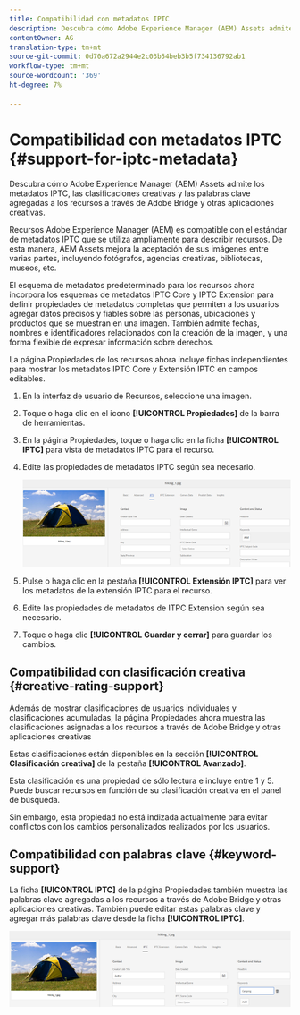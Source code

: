 ```yaml
---
title: Compatibilidad con metadatos IPTC
description: Descubra cómo Adobe Experience Manager (AEM) Assets admite los metadatos IPTC, las clasificaciones creativas y las palabras clave agregadas a los recursos a través de Adobe Bridge y otras aplicaciones creativas.
contentOwner: AG
translation-type: tm+mt
source-git-commit: 0d70a672a2944e2c03b54beb3b5f734136792ab1
workflow-type: tm+mt
source-wordcount: '369'
ht-degree: 7%

---
```



# Compatibilidad con metadatos IPTC {#support-for-iptc-metadata}

Descubra cómo Adobe Experience Manager (AEM) Assets admite los metadatos IPTC, las clasificaciones creativas y las palabras clave agregadas a los recursos a través de Adobe Bridge y otras aplicaciones creativas.

Recursos Adobe Experience Manager (AEM) es compatible con el estándar de metadatos IPTC que se utiliza ampliamente para describir recursos. De esta manera, AEM Assets mejora la aceptación de sus imágenes entre varias partes, incluyendo fotógrafos, agencias creativas, bibliotecas, museos, etc.

El esquema de metadatos predeterminado para los recursos ahora incorpora los esquemas de metadatos IPTC Core y IPTC Extension para definir propiedades de metadatos completas que permiten a los usuarios agregar datos precisos y fiables sobre las personas, ubicaciones y productos que se muestran en una imagen. También admite fechas, nombres e identificadores relacionados con la creación de la imagen, y una forma flexible de expresar información sobre derechos.

La página Propiedades de los recursos ahora incluye fichas independientes para mostrar los metadatos IPTC Core y Extensión IPTC en campos editables.

1. En la interfaz de usuario de Recursos, seleccione una imagen.
1. Toque o haga clic en el icono **[!UICONTROL Propiedades]** de la barra de herramientas.
1. En la página Propiedades, toque o haga clic en la ficha **[!UICONTROL IPTC]** para vista de metadatos IPTC para el recurso.
1. Edite las propiedades de metadatos IPTC según sea necesario.

   ![iptc_tab](assets/iptc_tab.png)

1. Pulse o haga clic en la pestaña **[!UICONTROL Extensión IPTC]** para ver los metadatos de la extensión IPTC para el recurso.
1. Edite las propiedades de metadatos de ITPC Extension según sea necesario.
1. Toque o haga clic **[!UICONTROL Guardar y cerrar]** para guardar los cambios.

## Compatibilidad con clasificación creativa {#creative-rating-support}

Además de mostrar clasificaciones de usuarios individuales y clasificaciones acumuladas, la página Propiedades ahora muestra las clasificaciones asignadas a los recursos a través de Adobe Bridge y otras aplicaciones creativas

Estas clasificaciones están disponibles en la sección **[!UICONTROL Clasificación creativa]** de la pestaña **[!UICONTROL Avanzado]**.

Esta clasificación es una propiedad de sólo lectura e incluye entre 1 y 5. Puede buscar recursos en función de su clasificación creativa en el panel de búsqueda.

Sin embargo, esta propiedad no está indizada actualmente para evitar conflictos con los cambios personalizados realizados por los usuarios.

## Compatibilidad con palabras clave {#keyword-support}

La ficha **[!UICONTROL IPTC]** de la página Propiedades también muestra las palabras clave agregadas a los recursos a través de Adobe Bridge y otras aplicaciones creativas. También puede editar estas palabras clave y agregar más palabras clave desde la ficha **[!UICONTROL IPTC]**.

![keywords](assets/keywords.png)

